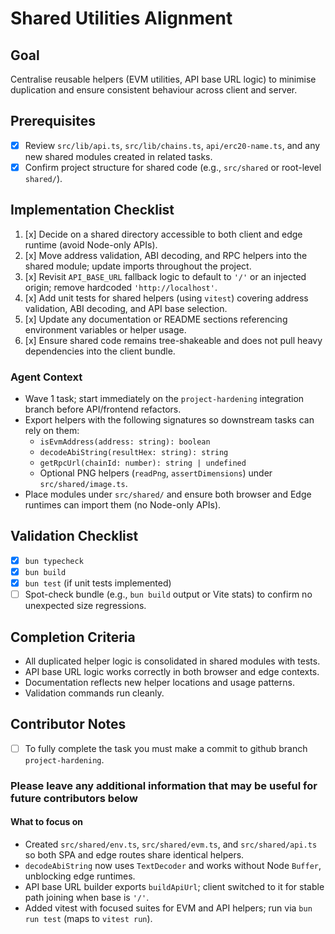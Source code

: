 # Shared Utilities Alignment

## Goal
Centralise reusable helpers (EVM utilities, API base URL logic) to minimise duplication and ensure consistent behaviour across client and server.

## Prerequisites
- [x] Review `src/lib/api.ts`, `src/lib/chains.ts`, `api/erc20-name.ts`, and any new shared modules created in related tasks.
- [x] Confirm project structure for shared code (e.g., `src/shared` or root-level `shared/`).

## Implementation Checklist
1. [x] Decide on a shared directory accessible to both client and edge runtime (avoid Node-only APIs).
2. [x] Move address validation, ABI decoding, and RPC helpers into the shared module; update imports throughout the project.
3. [x] Revisit `API_BASE_URL` fallback logic to default to `'/'` or an injected origin; remove hardcoded `'http://localhost'`.
4. [x] Add unit tests for shared helpers (using `vitest`) covering address validation, ABI decoding, and API base selection.
5. [x] Update any documentation or README sections referencing environment variables or helper usage.
6. [x] Ensure shared code remains tree-shakeable and does not pull heavy dependencies into the client bundle.

### Agent Context
- Wave 1 task; start immediately on the `project-hardening` integration branch before API/frontend refactors.
- Export helpers with the following signatures so downstream tasks can rely on them:
  - `isEvmAddress(address: string): boolean`
  - `decodeAbiString(resultHex: string): string`
  - `getRpcUrl(chainId: number): string | undefined`
  - Optional PNG helpers (`readPng`, `assertDimensions`) under `src/shared/image.ts`.
- Place modules under `src/shared/` and ensure both browser and Edge runtimes can import them (no Node-only APIs).

## Validation Checklist
- [x] `bun typecheck`
- [x] `bun build`
- [x] `bun test` (if unit tests implemented)
- [ ] Spot-check bundle (e.g., `bun build` output or Vite stats) to confirm no unexpected size regressions.

## Completion Criteria
- All duplicated helper logic is consolidated in shared modules with tests.
- API base URL logic works correctly in both browser and edge contexts.
- Documentation reflects new helper locations and usage patterns.
- Validation commands run cleanly.

## Contributor Notes

- [ ] To fully complete the task you must make a commit to github branch `project-hardening`.

### Please leave any additional information that may be useful for future contributors below

#### What to focus on

- Created `src/shared/env.ts`, `src/shared/evm.ts`, and `src/shared/api.ts` so both SPA and edge routes share identical helpers.
- `decodeAbiString` now uses `TextDecoder` and works without Node `Buffer`, unblocking edge runtimes.
- API base URL builder exports `buildApiUrl`; client switched to it for stable path joining when base is `'/'`.
- Added vitest with focused suites for EVM and API helpers; run via `bun run test` (maps to `vitest run`).
